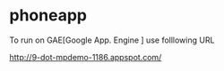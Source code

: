 # phoneapp

To run on GAE[Google App. Engine ] use folllowing URL 

http://9-dot-mpdemo-1186.appspot.com/